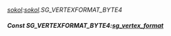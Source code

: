_[sokol](../../modules/sokol/sokol-module.md):[sokol](../../modules/sokol/sokol-module.md).SG\_VERTEXFORMAT\_BYTE4_
##### Const SG\_VERTEXFORMAT\_BYTE4:[sg_vertex_format](../../modules/sokol/sokol-sg_vertex_format.md)
